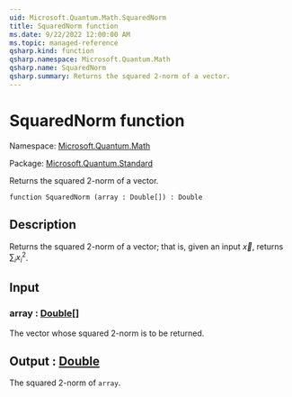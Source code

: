 ```yaml
---
uid: Microsoft.Quantum.Math.SquaredNorm
title: SquaredNorm function
ms.date: 9/22/2022 12:00:00 AM
ms.topic: managed-reference
qsharp.kind: function
qsharp.namespace: Microsoft.Quantum.Math
qsharp.name: SquaredNorm
qsharp.summary: Returns the squared 2-norm of a vector.
---
```


# SquaredNorm function

Namespace: [Microsoft.Quantum.Math](xref:Microsoft.Quantum.Math)

Package: [Microsoft.Quantum.Standard](https://nuget.org/packages/Microsoft.Quantum.Standard)


Returns the squared 2-norm of a vector.

```qsharp
function SquaredNorm (array : Double[]) : Double
```


## Description

Returns the squared 2-norm of a vector; that is, given an input$\vec{x}$, returns $\sum_i x_i^2$.

## Input

### array : [Double](xref:microsoft.quantum.qsharp.valueliterals#double-literals)[]

The vector whose squared 2-norm is to be returned.



## Output : [Double](xref:microsoft.quantum.qsharp.valueliterals#double-literals)

The squared 2-norm of `array`.